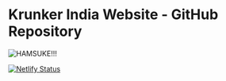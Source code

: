 # Krunker India Website - GitHub Repository

![HAMSUKE!!!](https://cdn.discordapp.com/emojis/765509313309048832.gif)



[![Netlify Status](https://api.netlify.com/api/v1/badges/d56c7de7-b75a-4652-936c-b12e7fc9da9c/deploy-status)](https://app.netlify.com/sites/krunkerindia/deploys)

